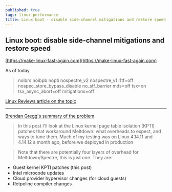 ```yaml
---
published: true
tags: linux performance
title: Linux boot - disable side-channel mitigations and restore speed
---
```

## Linux boot: disable side-channel mitigations and restore speed
[https://make-linux-fast-again.com](https://make-linux-fast-again.com)

As of today

> noibrs noibpb nopti nospectre_v2 nospectre_v1 l1tf=off nospec_store_bypass_disable no_stf_barrier mds=off tsx=on tsx_async_abort=off mitigations=off`

[Linux Reviews article on the topic](https://linuxreviews.org/HOWTO_make_Linux_run_blazing_fast_(again)_on_Intel_CPUs)

---

[Brendan Gregg's summary of the problem](http://www.brendangregg.com/blog/2018-02-09/kpti-kaiser-meltdown-performance.html)

> In this post I'll look at the Linux kernel page table isolation (KPTI) patches that workaround Meltdown: what overheads to expect, and ways to tune them. Much of my testing was on Linux 4.14.11 and 4.14.12 a month ago, before we deployed in production  

> Note that there are potentially four layers of overhead for Meltdown/Spectre, this is just one. They are:
- Guest kernel KPTI patches (this post)
- Intel microcode updates
- Cloud provider hypervisor changes (for cloud guests)
- Retpoline compiler changes
